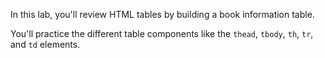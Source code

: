 In this lab, you'll review HTML tables by building a book information table.

You'll practice the different table components like the `thead`, `tbody`, `th`, `tr`, and `td` elements.